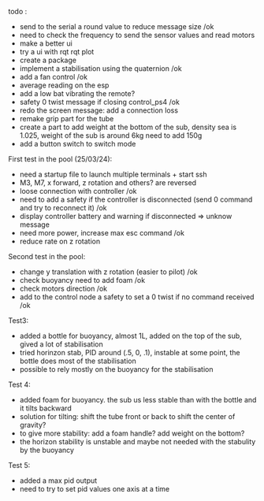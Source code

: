 

todo : 
- send to the serial a round value to reduce message size /ok
- need to check the frequency to send the sensor values and read motors 
- make a better ui 
- try a ui with rqt rqt plot
- create a package
- implement a stabilisation using the quaternion /ok
- add a fan control /ok
- average reading on the esp 
- add a low bat vibrating the remote?
- safety 0 twist message if closing control_ps4 /ok
- redo the screen message: add a connection loss
- remake grip part for the tube
- create a part to add weight at the bottom of the sub, density sea is 1.025, weight of the sub is around 6kg need to add 150g
- add a button switch to switch mode



First test in the pool (25/03/24):
- need a startup file to launch multiple terminals + start ssh
- M3, M7, x forward, z rotation and others? are reversed
- loose connection with controller /ok
- need to add a safety if the controller is disconnected (send 0 command and try to reconnect it) /ok
- display controller battery and warning if disconnected => unknow message
- need more power, increase max esc command /ok
- reduce rate on z rotation

Second test in the pool:
- change  y translation with z rotation (easier to pilot) /ok
- check buoyancy need to add foam /ok
- check motors direction /ok
- add to the control node a safety to set a 0 twist if no command received /ok

Test3:
- added a bottle for buoyancy, almost 1L, added on the top of the sub, gived a lot of stabilisation
- tried horinzon stab, PID around (.5, 0, .1), instable at some point, the bottle does most of the stabilisation
- possible to rely mostly on the buoyancy for the stabilisation

Test 4:
- added foam for buoyancy. the sub us less stable than with the bottle and it tilts backward
- solution for tilting: shift the tube front or back to shift the center of gravity?
- to give more stability: add a foam handle? add weight on the bottom?
- the horizon stability is unstable and maybe not needed with the stabulity by the buoyancy

Test 5:
- added a max pid output
- need to try to set pid values one axis at a time



